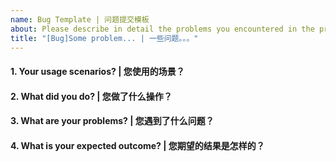 ```yaml
---
name: Bug Template | 问题提交模板
about: Please describe in detail the problems you encountered in the process of using | 请详细描述您使用过程中遇到的问题
title: "[Bug]Some problem... | 一些问题。。。"
---
```


<!--Please answer these questions before you submit a bug. | 请在您提交 bug 之前，回答以下这些问题。-->

#### 1. Your usage scenarios? | 您使用的场景？

#### 2. What did you do? | 您做了什么操作？

#### 3. What are your problems? | 您遇到了什么问题？

#### 4. What is your expected outcome? | 您期望的结果是怎样的？
